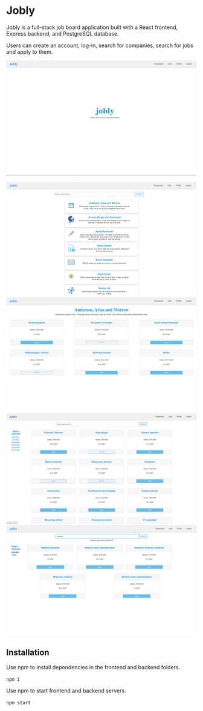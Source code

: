 # Jobly

Jobly is a full-stack job board application built with a React frontend, Express backend, and PostgreSQL database. 

Users can create an account, log-in, search for companies, search for jobs and apply to them.

![Alt text](/frontend/src/images/jobly-home-screenshot.png?raw=true "Home")

![Alt text](/frontend/src/images/jobly-companies-screenshot.png?raw=true "Companies")
![Alt text](/frontend/src/images/jobly-company-jobs-screenshot.png?raw=true "Single company and its' jobs")
![Alt text](/frontend/src/images/jobly-jobs-nofilter-screenshot.png?raw=true "Jobs")
![Alt text](/frontend/src/images/jobly-dual-search-screenshot.png?raw=true "Jobs filtered by salary and text simultaneously")

## Installation 

Use npm to install dependencies in the frontend and backend folders. 

`npm i`

Use npm to start frontend and backend servers. 

`npm start`